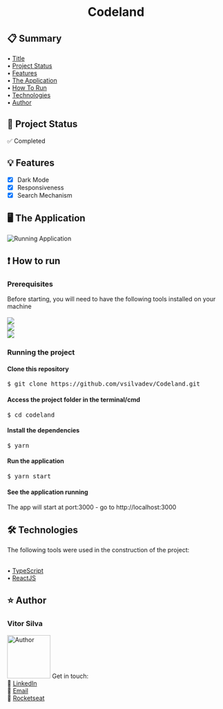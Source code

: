 <div align="center">
  <a name="title">
    <h1>Codeland</h1>
  </a>
</div>

<p align="center"Codeland is a blog template, fully responsive and with Dark Mode support.</p>

<h2>📋 Summary</h2>
  • <a href="#title">Title</a> <br>
  • <a href="#project_status">Project Status</a> <br>
  • <a href="#features">Features</a> <br>
  • <a href="#application">The Application</a> <br>
  • <a href="#how-to">How To Run</a> <br>
  • <a href="#tech">Technologies</a> <br>
  • <a href="#author">Author</a> <br>

<h2>🚀 Project Status<a name="project_status"></a></h2>
 ✅ Completed

<h2>💡 Features<a name="features"></a></h2>

- [X] Dark Mode 
- [X] Responsiveness
- [X] Search Mechanism

<h2>🖥 The Application<a name="application"></a></h2>
<img src="https://github.com/vsilvadev/Codeland/blob/main/github_images/codeland.gif" alt="Running Application">

<h2>❗ How to run<a name="how-to"></a></h2>
<h3>Prerequisites</h3>
Before starting, you will need to have the following tools installed on your machine<br><br>
<a href="https://git-scm.com">
<img src="https://img.shields.io/static/v1?label=Install&message=GIT&color=f14e32&style=for-the-badge"/>
</a>
<br>
<a href="https://nodejs.org">
<img src="https://img.shields.io/static/v1?label=Install&message=NODE.JS&color=43853d&style=for-the-badge"/>
</a>
<br>
<a href="https://classic.yarnpkg.com/en/docs/install/#windows-stable">
<img src="https://img.shields.io/static/v1?label=Install&message=YARN&color=2188b6&style=for-the-badge"/>
</a>

<h3>Running the project</h3>

<h4>Clone this repository</h4>
<pre>
$ git clone https://github.com/vsilvadev/Codeland.git
</pre>

<h4>Access the project folder in the terminal/cmd</h4>
<pre>
$ cd codeland
</pre>

<h4>Install the dependencies</h4>
<pre>
$ yarn 
</pre>

<h4>Run the application</h4>
<pre>
$ yarn start
</pre>

<h4>See the application running</h4>
<p>The app will start at port:3000 - go to http://localhost:3000</p>

<h2>🛠 Technologies<a name="tech"></a></h2>
The following tools were used in the construction of the project: <br><br>

• <a href="https://www.typescriptlang.org/">TypeScript</a> <br> 
• <a href="https://reactjs.org/">ReactJS</a> <br>

<h2>⭐ Author<a name="author"></a></h2>
<h3>Vitor Silva</h3> 
<img src="https://avatars3.githubusercontent.com/u/60434378?s=400&u=f3497d52861de514e8a1973fd3dce8132ed7aa8d&v=4" alt="Author" width="100" height="100">
Get in touch: <br>
💼 <a href="https://www.linkedin.com/in/vitor-andre-batista-silva/">LinkedIn</a><br>
📧 <a href="mailto:vitorabsilva10@gmail.com">Email</a><br>
🚀 <a href="https://app.rocketseat.com.br/me/function">Rocketseat</a>
